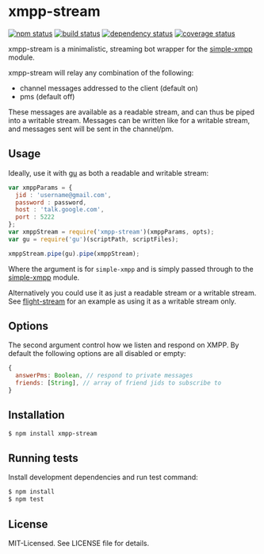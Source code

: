 # xmpp-stream
[![npm status](http://img.shields.io/npm/v/xmpp-stream.svg)](https://www.npmjs.org/package/xmpp-stream)
[![build status](https://secure.travis-ci.org/clux/xmpp-stream.svg)](http://travis-ci.org/clux/xmpp-stream)
[![dependency status](https://david-dm.org/clux/xmpp-stream.svg)](https://david-dm.org/clux/xmpp-stream)
[![coverage status](http://img.shields.io/coveralls/clux/xmpp-stream.svg)](https://coveralls.io/r/clux/xmpp-stream)

xmpp-stream is a minimalistic, streaming bot wrapper for the [simple-xmpp](https://npmjs.org/package/simple-xmpp) module.

xmpp-stream will relay any combination of the following:

- channel messages addressed to the client (default on)
- pms (default off)

These messages are available as a readable stream, and can thus be piped into a writable stream.
Messages can be written like for a writable stream, and messages sent will be sent in the channel/pm.

## Usage
Ideally, use it with [gu](https://npmjs.org/package/gu) as both a readable and writable stream:

```js
var xmppParams = {
  jid : 'username@gmail.com',
  password : password,
  host : 'talk.google.com',
  port : 5222
};
var xmppStream = require('xmpp-stream')(xmppParams, opts);
var gu = require('gu')(scriptPath, scriptFiles);

xmppStream.pipe(gu).pipe(xmppStream);
```

Where the argument is for `simple-xmpp` and is simply passed through to the [simple-xmpp](https://npmjs.org/package/simple-xmpp) module.

Alternatively you could use it as just a readable stream or a writable stream. See [flight-stream](https://github.com/clux/flight-stream) for an example as using it as a writable stream only.


## Options
The second argument control how we listen and respond on XMPP. By default the following options are all disabled or empty:

```js
{
  answerPms: Boolean, // respond to private messages
  friends: [String], // array of friend jids to subscribe to
}
```

## Installation

```sh
$ npm install xmpp-stream
```

## Running tests
Install development dependencies and run test command:

```sh
$ npm install
$ npm test
```

## License
MIT-Licensed. See LICENSE file for details.
